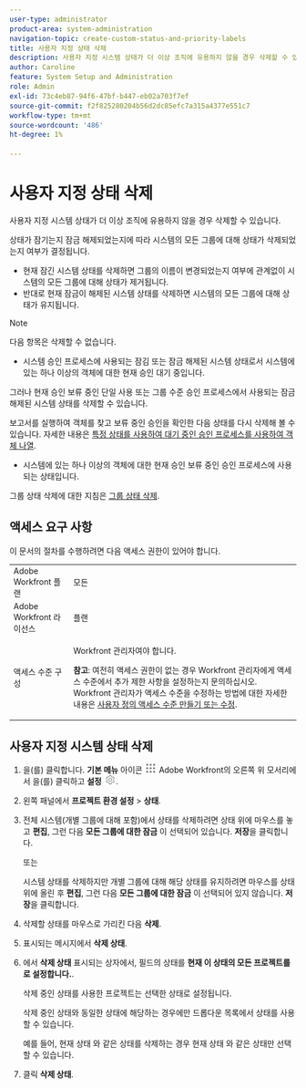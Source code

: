 ```yaml
---
user-type: administrator
product-area: system-administration
navigation-topic: create-custom-status-and-priority-labels
title: 사용자 지정 상태 삭제
description: 사용자 지정 시스템 상태가 더 이상 조직에 유용하지 않을 경우 삭제할 수 있습니다.
author: Caroline
feature: System Setup and Administration
role: Admin
exl-id: 73c4eb87-94f6-47bf-b447-eb02a703f7ef
source-git-commit: f2f825280204b56d2dc85efc7a315a4377e551c7
workflow-type: tm+mt
source-wordcount: '486'
ht-degree: 1%

---
```


# 사용자 지정 상태 삭제

사용자 지정 시스템 상태가 더 이상 조직에 유용하지 않을 경우 삭제할 수 있습니다.

상태가 잠기는지 잠금 해제되었는지에 따라 시스템의 모든 그룹에 대해 상태가 삭제되었는지 여부가 결정됩니다.

* 현재 잠긴 시스템 상태를 삭제하면 그룹의 이름이 변경되었는지 여부에 관계없이 시스템의 모든 그룹에 대해 상태가 제거됩니다.
* 반대로 현재 잠금이 해제된 시스템 상태를 삭제하면 시스템의 모든 그룹에 대해 상태가 유지됩니다.


>[!NOTE]
>
>다음 항목은 삭제할 수 없습니다.
>
>* 시스템 승인 프로세스에 사용되는 잠김 또는 잠금 해제된 시스템 상태로서 시스템에 있는 하나 이상의 객체에 대한 현재 승인 대기 중입니다.
>
>  그러나 현재 승인 보류 중인 단일 사용 또는 그룹 수준 승인 프로세스에서 사용되는 잠금 해제된 시스템 상태를 삭제할 수 있습니다.
>
>  보고서를 실행하여 객체를 찾고 보류 중인 승인을 확인한 다음 상태를 다시 삭제해 볼 수 있습니다. 자세한 내용은 [특정 상태를 사용하여 대기 중인 승인 프로세스를 사용하여 객체 나열](../../../administration-and-setup/customize-workfront/creating-custom-status-and-priority-labels/list-objects-pending-approval-certain-status.md).
>
>* 시스템에 있는 하나 이상의 객체에 대한 현재 승인 보류 중인 승인 프로세스에 사용되는 상태입니다.


그룹 상태 삭제에 대한 지침은 [그룹 상태 삭제](../../../administration-and-setup/manage-groups/manage-group-statuses/delete-a-group-status.md).

## 액세스 요구 사항

이 문서의 절차를 수행하려면 다음 액세스 권한이 있어야 합니다.

<table style="table-layout:auto"> 
 <col> 
 <col> 
 <tbody> 
  <tr> 
   <td role="rowheader">Adobe Workfront 플랜</td> 
   <td>모든</td> 
  </tr> 
  <tr> 
   <td role="rowheader">Adobe Workfront 라이선스</td> 
   <td>플랜</td> 
  </tr> 
  <tr> 
   <td role="rowheader">액세스 수준 구성</td> 
   <td> <p>Workfront 관리자여야 합니다.</p> <p><b>참고</b>: 여전히 액세스 권한이 없는 경우 Workfront 관리자에게 액세스 수준에서 추가 제한 사항을 설정하는지 문의하십시오. Workfront 관리자가 액세스 수준을 수정하는 방법에 대한 자세한 내용은 <a href="../../../administration-and-setup/add-users/configure-and-grant-access/create-modify-access-levels.md" class="MCXref xref">사용자 정의 액세스 수준 만들기 또는 수정</a>.</p> </td> 
  </tr> 
 </tbody> 
</table>

## 사용자 지정 시스템 상태 삭제

1. 을(를) 클릭합니다. **기본 메뉴** 아이콘 ![](assets/main-menu-icon.png) Adobe Workfront의 오른쪽 위 모서리에서 을(를) 클릭하고 **설정** ![](assets/gear-icon-settings.png).

1. 왼쪽 패널에서 **프로젝트 환경 설정** > **상태**.

1. 전체 시스템(개별 그룹에 대해 포함)에서 상태를 삭제하려면 상태 위에 마우스를 놓고 **편집**, 그런 다음 **모든 그룹에 대한 잠금** 이 선택되어 있습니다. **저장**&#x200B;을 클릭합니다.

   또는

   시스템 상태를 삭제하지만 개별 그룹에 대해 해당 상태를 유지하려면 마우스를 상태 위에 올린 후 **편집**, 그런 다음 **모든 그룹에 대한 잠금** 이 선택되어 있지 않습니다. **저장**&#x200B;을 클릭합니다.

1. 삭제할 상태를 마우스로 가리킨 다음 **삭제**.
1. 표시되는 메시지에서 **삭제 상태**.
1. 에서 **삭제 상태** 표시되는 상자에서, 필드의 상태를 **현재 이 상태의 모든 프로젝트를 로 설정합니다.**.

   삭제 중인 상태를 사용한 프로젝트는 선택한 상태로 설정됩니다.

   삭제 중인 상태와 동일한 상태에 해당하는 경우에만 드롭다운 목록에서 상태를 사용할 수 있습니다.

   예를 들어, 현재 상태 와 같은 상태를 삭제하는 경우 현재 상태 와 같은 상태만 선택할 수 있습니다.

1. 클릭 **삭제 상태**.
